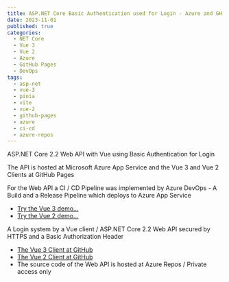 ```yaml
---
title: ASP.NET Core Basic Authentication used for Login - Azure and GH Pages 
date: 2023-11-01
published: true
categories:
  - NET Core
  - Vue 3
  - Vue 2
  - Azure
  - GitHub Pages
  - DevOps  
tags:
  - asp-net
  - vue-3
  - pinia
  - vite
  - vue-2
  - github-pages
  - azure
  - ci-cd
  - azure-repos
---
```



ASP.NET Core 2.2 Web API with Vue using Basic Authentication for Login

The API is hosted at Microsoft Azure App Service and the Vue 3 and Vue 2 Clients at GitHub Pages 

For the Web API a CI / CD Pipeline was implemented by Azure DevOps - A Build and a Release Pipeline which deploys to Azure App Service

<ul>
<li>
<a href="https://persteenolsen.github.io/vue-3-basic-auth-gh-pages-client/" target="_blank" title="Basic Authentication by Vue 3">Try the Vue 3 demo...</a>
</li>
<li>
<a href="https://persteenolsen.github.io/vue-basic-auth-gh-pages-client/" target="_blank" title="Basic Authentication by Vue 2">Try the Vue 2 demo...</a>
</li>
</ul>

<p>A Login system by a Vue client / ASP.NET Core 2.2 Web API secured by HTTPS and a Basic Authorization Header</p>

<ul>

<li><a href="https://github.com/persteenolsen/vue-3-basic-auth-gh-pages-client" target="_blank">The Vue 3 Client at GitHub</a></li>
<li><a href="https://github.com/persteenolsen/vue-basic-auth-gh-pages-client" target="_blank">The Vue 2 Client at GitHub</a></li>
<li>The source code of the Web API is hosted at Azure Repos / Private access only</li>
</ul>
